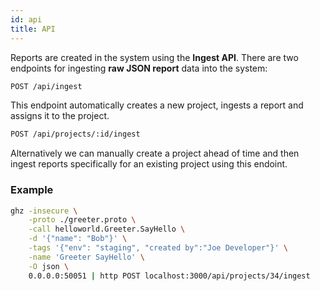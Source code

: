 ```yaml
---
id: api
title: API
---
```


Reports are created in the system using the **Ingest API**. There are two endpoints for ingesting **raw JSON report** data into the system:

```sh
POST /api/ingest
```

This endpoint automatically creates a new project, ingests a report and assigns it to the project.

```sh
POST /api/projects/:id/ingest
```

Alternatively we can manually create a project ahead of time and then ingest reports specifically for an existing project using this endoint.

### Example

```sh
ghz -insecure \
    -proto ./greeter.proto \
    -call helloworld.Greeter.SayHello \
    -d '{"name": "Bob"}' \
    -tags '{"env": "staging", "created by":"Joe Developer"}' \
    -name 'Greeter SayHello' \
    -O json \
    0.0.0.0:50051 | http POST localhost:3000/api/projects/34/ingest
```
